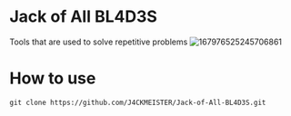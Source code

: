 # Jack of All BL4D3S
Tools that are used to solve repetitive problems
![167976525245706861](https://user-images.githubusercontent.com/78603128/227732548-081136c8-e227-4146-8f78-92e784313e0c.gif)

# How to use

```
git clone https://github.com/J4CKMEISTER/Jack-of-All-BL4D3S.git
```

